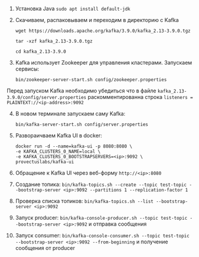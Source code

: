 1. Установка Java `sudo apt install default-jdk`
2. Скачиваем, распаковываем и переходим в директорию с Kafka
   ```
   wget https://downloads.apache.org/kafka/3.9.0/kafka_2.13-3.9.0.tgz

   tar -xzf kafka_2.13-3.9.0.tgz

   cd kafka_2.13-3.9.0
   ```

3. Kafka использует Zookeeper для управления кластерами. Запускаем сервисы:
   ```
   bin/zookeeper-server-start.sh config/zookeeper.properties
   ```

Перед запуском Kafka необходимо убедиться что в файле `kafka_2.13-3.9.0/config/server.properties` раскомментированна строка 
`listeners = PLAINTEXT://<ip-address>:9092`

4. В новом терминале запускаем саму Kafka:
   ```
   bin/kafka-server-start.sh config/server.properties
   ```

5. Развораичваем Kafka UI в docker:
   ```
   docker run -d --name=kafka-ui -p 8080:8080 \
   -e KAFKA_CLUSTERS_0_NAME=local \
   -e KAFKA_CLUSTERS_0_BOOTSTRAPSERVERS=<ip>:9092 \
   provectuslabs/kafka-ui
   ```

6. Обращение к Kafka UI через веб-форму `http://<ip>:8080`

7. Создание топика: `bin/kafka-topics.sh --create --topic test-topic --bootstrap-server <ip>:9092 --partitions 1 --replication-factor 1`

8. Проверка списка топиков: `bin/kafka-topics.sh --list --bootstrap-server <ip>:9092`

9. Запуск producer: `bin/kafka-console-producer.sh --topic test-topic --bootstrap-server <ip>:9092` и отправка сообщения

10. Запуск consumer: `bin/kafka-console-consumer.sh --topic test-topic --bootstrap-server <ip>:9092 --from-beginning` и получение сообщения от producer